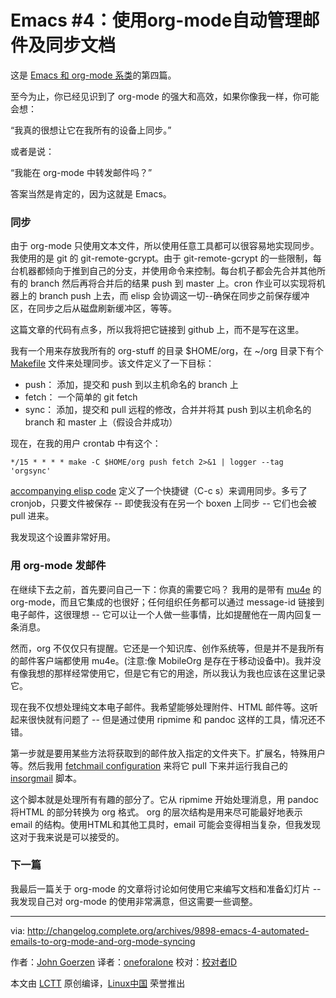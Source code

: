 Emacs #4：使用org-mode自动管理邮件及同步文档
======
这是 [Emacs 和 org-mode 系类][4]的第四篇。

至今为止，你已经见识到了 org-mode 的强大和高效，如果你像我一样，你可能会想：

“我真的很想让它在我所有的设备上同步。”

或者是说：

“我能在 org-mode 中转发邮件吗？”

答案当然是肯定的，因为这就是 Emacs。

### 同步

由于 org-mode 只使用文本文件，所以使用任意工具都可以很容易地实现同步。我使用的是 git 的 git-remote-gcrypt。由于 git-remote-gcrypt 的一些限制，每台机器都倾向于推到自己的分支，并使用命令来控制。每台机子都会先合并其他所有的 branch 然后再将合并后的结果 push 到 master 上。cron 作业可以实现将机器上的 branch push 上去，而 elisp 会协调这一切--确保在同步之前保存缓冲区，在同步之后从磁盘刷新缓冲区，等等。

这篇文章的代码有点多，所以我将把它链接到 github 上，而不是写在这里。


我有一个用来存放我所有的 org-stuff 的目录 $HOME/org，在 ~/org 目录下有个 [Makefile][2] 文件来处理同步。该文件定义了一下目标：
  * push： 添加，提交和 push 到以主机命名的 branch 上
  * fetch： 一个简单的 git fetch
  * sync： 添加，提交和 pull 远程的修改，合并并将其 push 到以主机命名的 branch 和 master 上（假设合并成功）


现在，在我的用户 crontab 中有这个：
```
*/15 * * * * make -C $HOME/org push fetch 2>&1 | logger --tag 'orgsync'

```
[accompanying elisp code][3] 定义了一个快捷键（C-c s）来调用同步。多亏了 cronjob，只要文件被保存 -- 即使我没有在另一个 boxen 上同步 -- 它们也会被 pull 进来。

我发现这个设置非常好用。

### 用 org-mode 发邮件

在继续下去之前，首先要问自己一下：你真的需要它吗？ 我用的是带有 [mu4e][4] 的 org-mode，而且它集成的也很好；任何组织任务都可以通过 message-id 链接到电子邮件，这很理想 -- 它可以让一个人做一些事情，比如提醒他在一周内回复一条消息。

然而，org 不仅仅只有提醒。它还是一个知识库、创作系统等，但是并不是我所有的邮件客户端都使用 mu4e。(注意:像 MobileOrg 是存在于移动设备中)。我并没有像我想的那样经常使用它，但是它有它的用途，所以我认为我也应该在这里记录它。

现在我不仅想处理纯文本电子邮件。我希望能够处理附件、HTML 邮件等。这听起来很快就有问题了 -- 但是通过使用 ripmime 和 pandoc 这样的工具，情况还不错。

第一步就是要用某些方法将获取到的邮件放入指定的文件夹下。扩展名，特殊用户等。然后我用 [fetchmail configuration][5] 来将它 pull 下来并运行我自己的 [insorgmail][6] 脚本。

这个脚本就是处理所有有趣的部分了。它从 ripmime 开始处理消息，用 pandoc 将HTML 的部分转换为 org 格式。 org 的层次结构是用来尽可能最好地表示 email 的结构。使用HTML和其他工具时，email 可能会变得相当复杂，但我发现这对于我来说是可以接受的。

### 下一篇

我最后一篇关于 org-mode 的文章将讨论如何使用它来编写文档和准备幻灯片 -- 我发现自己对 org-mode 的使用非常满意，但这需要一些调整。



--------------------------------------------------------------------------------

via: http://changelog.complete.org/archives/9898-emacs-4-automated-emails-to-org-mode-and-org-mode-syncing

作者：[John Goerzen][a]
译者：[oneforalone](https://github.com/oneforalone)
校对：[校对者ID](https://github.com/校对者ID)

本文由 [LCTT](https://github.com/LCTT/TranslateProject) 原创编译，[Linux中国](https://linux.cn/) 荣誉推出

[a]:http://changelog.complete.org/
[1]:https://changelog.complete.org/archives/tag/emacs2018
[2]:https://github.com/jgoerzen/public-snippets/blob/master/emacs/org-tools/Makefile
[3]:https://github.com/jgoerzen/public-snippets/blob/master/emacs/org-tools/emacs-config.org
[4]:https://www.emacswiki.org/emacs/mu4e
[5]:https://github.com/jgoerzen/public-snippets/blob/master/emacs/org-tools/fetchmailrc.orgmail
[6]:https://github.com/jgoerzen/public-snippets/blob/master/emacs/org-tools/insorgmail
